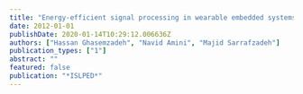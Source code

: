 ```yaml
---
title: "Energy-efficient signal processing in wearable embedded systems: an optimal feature selection approach"
date: 2012-01-01
publishDate: 2020-01-14T10:29:12.006636Z
authors: ["Hassan Ghasemzadeh", "Navid Amini", "Majid Sarrafzadeh"]
publication_types: ["1"]
abstract: ""
featured: false
publication: "*ISLPED*"
---
```


